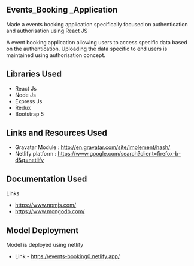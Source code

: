 ## Events_Booking _Application

Made a events booking application specifically focused on authentication and authorisation using React JS

A event booking application allowing users to access specific data based on the authentication. Uploading the data specific to end users is maintained using authorisation concept. 

## Libraries Used

* React Js
* Node Js 
* Express Js 
* Redux 
* Bootstrap 5 

##  Links and Resources Used


* Gravatar Module : http://en.gravatar.com/site/implement/hash/
* Netlify platform : https://www.google.com/search?client=firefox-b-d&q=netlify

##  Documentation Used

Links 

* https://www.npmjs.com/
* https://www.mongodb.com/

## Model Deployment

Model is deployed using netlify 

* Link - https://events-booking0.netlify.app/

  

